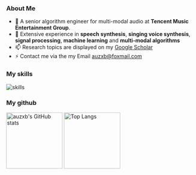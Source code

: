### About Me

- 👋 A senior algorithm engineer for multi-modal audio at **Tencent Music Entertainment Group**. 
- 🔭 Extensive experience in **speech synthesis**, **singing voice synthesis**, **signal processing**, **machine learning** and **multi-modal algorithms**
- 📫 Research topics are displayed on my [Google Scholar](https://scholar.google.com/citations?user=a-crUqgAAAAJ&hl=zh-CN)
- ⚡ Contact me via the my Email <auzxb@foxmail.com>

### My skills

![skills](https://skillicons.dev/icons?i=python,pytorch,tensorflow,audition,docker,fastapi,vscode,discord)

### My github

<img src="https://github-readme-stats-one-bice.vercel.app/api?username=auzxb&count_private=true&show_icons=true&include_all_commits=true&role=OWNER,ORGANIZATION_MEMBER,COLLABORATOR" alt="auzxb's GitHub stats" height="150px" /> <img src="https://github-readme-stats-one-bice.vercel.app/api/top-langs/?username=auzxb&layout=compact&langs_count=8&role=OWNER,COLLABORATOR" alt="Top Langs" height="150px" />
